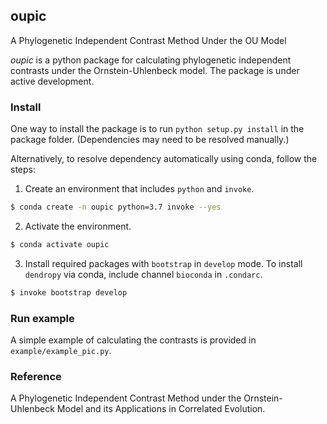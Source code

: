 ## oupic

A Phylogenetic Independent Contrast Method Under the OU Model

*oupic* is a python package for calculating phylogenetic independent contrasts under the Ornstein-Uhlenbeck model. The package is under active development. 

### Install
One way to install the package is to run
`python setup.py install`
in the package folder. (Dependencies may need to be resolved manually.)

Alternatively, to resolve dependency automatically using conda, follow the steps:
1. Create an environment that includes `python` and `invoke`.
```sh
$ conda create -n oupic python=3.7 invoke --yes
```
2. Activate the environment.
```sh
$ conda activate oupic
```
3. Install required packages with `bootstrap` in `develop` mode. To install `dendropy` via conda, include channel `bioconda` in `.condarc`.
```sh
$ invoke bootstrap develop
```

### Run example
A simple example of calculating the contrasts is provided in `example/example_pic.py`.

### Reference
A Phylogenetic Independent Contrast Method under the Ornstein-Uhlenbeck Model and its Applications in Correlated Evolution.
